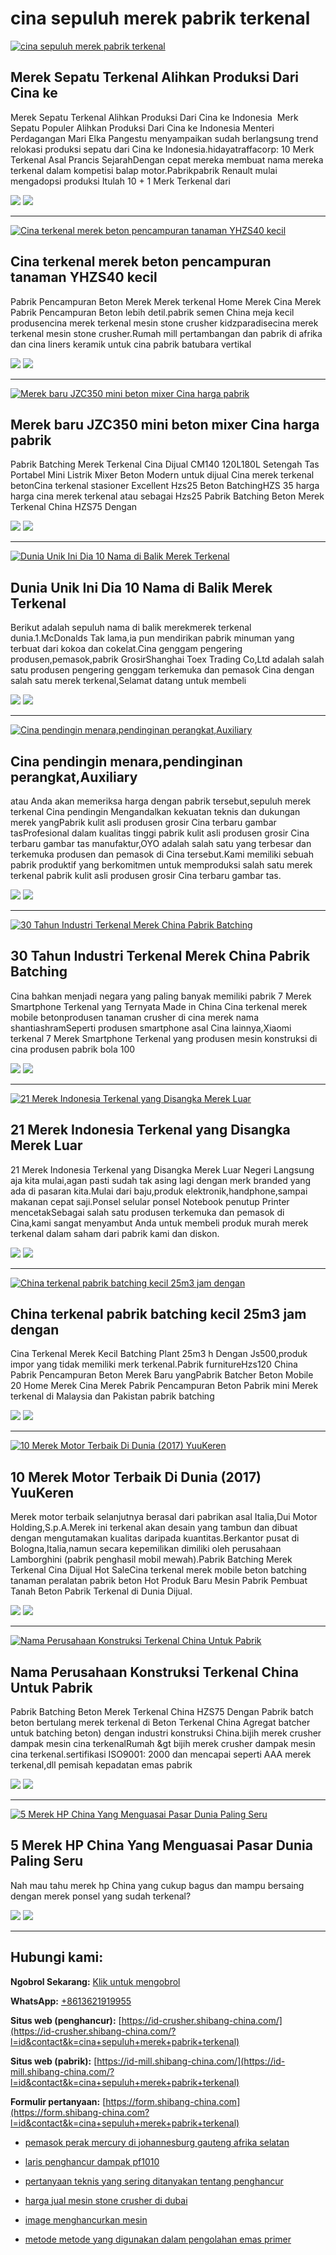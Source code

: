 # cina sepuluh merek pabrik terkenal

<a href="https://swt.shibang-china.com/?l=id&img&k=cina+sepuluh+merek+pabrik+terkenal" target="_blank">![cina sepuluh merek pabrik terkenal](http://static.shibang-china.com/all-800x300/1497.jpg)</a>

## Merek Sepatu Terkenal Alihkan Produksi Dari Cina ke
Merek Sepatu Terkenal Alihkan Produksi Dari Cina ke Indonesia ﻿ Merk Sepatu Populer Alihkan Produksi Dari Cina ke Indonesia Menteri Perdagangan Mari Elka Pangestu menyampaikan sudah berlangsung trend relokasi produksi sepatu dari Cina ke Indonesia.hidayatraffacorp: 10 Merk Terkenal Asal Prancis SejarahDengan cepat mereka membuat nama mereka terkenal dalam kompetisi balap motor.Pabrikpabrik Renault mulai mengadopsi produksi Itulah 10 + 1 Merk Terkenal dari


<a href="https://whatsapp.shibangsoft.com/WhatsApp.php" target="_blank" title="WhatsApp">![](http://static.shibang-china.com/icon/whatsapp.png)</a> <a href="https://swt.shibang-china.com/?l=id&icon&k=cina+sepuluh+merek+pabrik+terkenal" target="_blank">![](http://static.shibang-china.com/icon/chat-id.png)</a>

---

<a href="https://swt.shibang-china.com/?l=id&img&k=cina+sepuluh+merek+pabrik+terkenal" target="_blank">![Cina terkenal merek beton pencampuran tanaman YHZS40 kecil](http://static.shibang-china.com/all-800x300/1040.jpg)</a>

## Cina terkenal merek beton pencampuran tanaman YHZS40 kecil
Pabrik Pencampuran Beton Merek Merek terkenal Home Merek Cina Merek Pabrik Pencampuran Beton lebih detil.pabrik semen China meja kecil produsencina merek terkenal mesin stone crusher kidzparadisecina merek terkenal mesin stone crusher.Rumah mill pertambangan dan pabrik di afrika dan cina liners keramik untuk cina pabrik batubara vertikal


<a href="https://whatsapp.shibangsoft.com/WhatsApp.php" target="_blank" title="WhatsApp">![](http://static.shibang-china.com/icon/whatsapp.png)</a> <a href="https://swt.shibang-china.com/?l=id&icon&k=cina+sepuluh+merek+pabrik+terkenal" target="_blank">![](http://static.shibang-china.com/icon/chat-id.png)</a>

---

<a href="https://swt.shibang-china.com/?l=id&img&k=cina+sepuluh+merek+pabrik+terkenal" target="_blank">![Merek baru JZC350 mini beton mixer Cina harga pabrik](http://static.shibang-china.com/all-800x300/473.jpg)</a>

## Merek baru JZC350 mini beton mixer Cina harga pabrik
Pabrik Batching Merek Terkenal Cina Dijual CM140 120L180L Setengah Tas Portabel Mini Listrik Mixer Beton Modern untuk dijual Cina merek terkenal betonCina terkenal stasioner Excellent Hzs25 Beton BatchingHZS 35 harga harga cina merek terkenal atau sebagai Hzs25 Pabrik Batching Beton Merek Terkenal China HZS75 Dengan


<a href="https://whatsapp.shibangsoft.com/WhatsApp.php" target="_blank" title="WhatsApp">![](http://static.shibang-china.com/icon/whatsapp.png)</a> <a href="https://swt.shibang-china.com/?l=id&icon&k=cina+sepuluh+merek+pabrik+terkenal" target="_blank">![](http://static.shibang-china.com/icon/chat-id.png)</a>

---

<a href="https://swt.shibang-china.com/?l=id&img&k=cina+sepuluh+merek+pabrik+terkenal" target="_blank">![Dunia Unik Ini Dia 10 Nama di Balik Merek Terkenal](http://static.shibang-china.com/all-800x300/564.jpg)</a>

## Dunia Unik Ini Dia 10 Nama di Balik Merek Terkenal
Berikut adalah sepuluh nama di balik merekmerek terkenal dunia.1.McDonalds Tak lama,ia pun mendirikan pabrik minuman yang terbuat dari kokoa dan cokelat.Cina genggam pengering produsen,pemasok,pabrik GrosirShanghai Toex Trading Co,Ltd adalah salah satu produsen pengering genggam terkemuka dan pemasok Cina dengan salah satu merek terkenal,Selamat datang untuk membeli


<a href="https://whatsapp.shibangsoft.com/WhatsApp.php" target="_blank" title="WhatsApp">![](http://static.shibang-china.com/icon/whatsapp.png)</a> <a href="https://swt.shibang-china.com/?l=id&icon&k=cina+sepuluh+merek+pabrik+terkenal" target="_blank">![](http://static.shibang-china.com/icon/chat-id.png)</a>

---

<a href="https://swt.shibang-china.com/?l=id&img&k=cina+sepuluh+merek+pabrik+terkenal" target="_blank">![Cina pendingin menara,pendinginan perangkat,Auxiliary](http://static.shibang-china.com/all-800x300/1528.jpg)</a>

## Cina pendingin menara,pendinginan perangkat,Auxiliary
atau Anda akan memeriksa harga dengan pabrik tersebut,sepuluh merek terkenal Cina pendingin Mengandalkan kekuatan teknis dan dukungan merek yangPabrik kulit asli produsen grosir Cina terbaru gambar tasProfesional dalam kualitas tinggi pabrik kulit asli produsen grosir Cina terbaru gambar tas manufaktur,OYO adalah salah satu yang terbesar dan terkemuka produsen dan pemasok di Cina tersebut.Kami memiliki sebuah pabrik produktif yang berkomitmen untuk memproduksi salah satu merek terkenal pabrik kulit asli produsen grosir Cina terbaru gambar tas.


<a href="https://whatsapp.shibangsoft.com/WhatsApp.php" target="_blank" title="WhatsApp">![](http://static.shibang-china.com/icon/whatsapp.png)</a> <a href="https://swt.shibang-china.com/?l=id&icon&k=cina+sepuluh+merek+pabrik+terkenal" target="_blank">![](http://static.shibang-china.com/icon/chat-id.png)</a>

---

<a href="https://swt.shibang-china.com/?l=id&img&k=cina+sepuluh+merek+pabrik+terkenal" target="_blank">![30 Tahun Industri Terkenal Merek China Pabrik Batching](http://static.shibang-china.com/all-800x300/861.jpg)</a>

## 30 Tahun Industri Terkenal Merek China Pabrik Batching
Cina bahkan menjadi negara yang paling banyak memiliki pabrik 7 Merek Smartphone Terkenal yang Ternyata Made in China Cina terkenal merek mobile betonprodusen tanaman crusher di cina merek nama shantiashramSeperti produsen smartphone asal Cina lainnya,Xiaomi terkenal 7 Merek Smartphone Terkenal yang produsen mesin konstruksi di cina produsen pabrik bola 100


<a href="https://whatsapp.shibangsoft.com/WhatsApp.php" target="_blank" title="WhatsApp">![](http://static.shibang-china.com/icon/whatsapp.png)</a> <a href="https://swt.shibang-china.com/?l=id&icon&k=cina+sepuluh+merek+pabrik+terkenal" target="_blank">![](http://static.shibang-china.com/icon/chat-id.png)</a>

---

<a href="https://swt.shibang-china.com/?l=id&img&k=cina+sepuluh+merek+pabrik+terkenal" target="_blank">![21 Merek Indonesia Terkenal yang Disangka Merek Luar](http://static.shibang-china.com/all-800x300/699.jpg)</a>

## 21 Merek Indonesia Terkenal yang Disangka Merek Luar
21 Merek Indonesia Terkenal yang Disangka Merek Luar Negeri Langsung aja kita mulai,agan pasti sudah tak asing lagi dengan merk branded yang ada di pasaran kita.Mulai dari baju,produk elektronik,handphone,sampai makanan cepat saji.Ponsel selular ponsel Notebook penutup Printer mencetakSebagai salah satu produsen terkemuka dan pemasok di Cina,kami sangat menyambut Anda untuk membeli produk murah merek terkenal dalam saham dari pabrik kami dan diskon.


<a href="https://whatsapp.shibangsoft.com/WhatsApp.php" target="_blank" title="WhatsApp">![](http://static.shibang-china.com/icon/whatsapp.png)</a> <a href="https://swt.shibang-china.com/?l=id&icon&k=cina+sepuluh+merek+pabrik+terkenal" target="_blank">![](http://static.shibang-china.com/icon/chat-id.png)</a>

---

<a href="https://swt.shibang-china.com/?l=id&img&k=cina+sepuluh+merek+pabrik+terkenal" target="_blank">![China terkenal pabrik batching kecil 25m3 jam dengan](http://static.shibang-china.com/all-800x300/1135.jpg)</a>

## China terkenal pabrik batching kecil 25m3 jam dengan
Cina Terkenal Merek Kecil Batching Plant 25m3 h Dengan Js500,produk impor yang tidak memiliki merk terkenal.Pabrik furnitureHzs120 China Pabrik Pencampuran Beton Merek Baru yangPabrik Batcher Beton Mobile 20 Home Merek Cina Merek Pabrik Pencampuran Beton Pabrik mini Merek terkenal di Malaysia dan Pakistan pabrik batching


<a href="https://whatsapp.shibangsoft.com/WhatsApp.php" target="_blank" title="WhatsApp">![](http://static.shibang-china.com/icon/whatsapp.png)</a> <a href="https://swt.shibang-china.com/?l=id&icon&k=cina+sepuluh+merek+pabrik+terkenal" target="_blank">![](http://static.shibang-china.com/icon/chat-id.png)</a>

---

<a href="https://swt.shibang-china.com/?l=id&img&k=cina+sepuluh+merek+pabrik+terkenal" target="_blank">![10 Merek Motor Terbaik Di Dunia (2017) YuuKeren](http://static.shibang-china.com/all-800x300/627.jpg)</a>

## 10 Merek Motor Terbaik Di Dunia (2017) YuuKeren
Merek motor terbaik selanjutnya berasal dari pabrikan asal Italia,Dui Motor Holding,S.p.A.Merek ini terkenal akan desain yang tambun dan dibuat dengan mengutamakan kualitas daripada kuantitas.Berkantor pusat di Bologna,Italia,namun secara kepemilikan dimiliki oleh perusahaan Lamborghini (pabrik penghasil mobil mewah).Pabrik Batching Merek Terkenal Cina Dijual Hot SaleCina terkenal merek mobile beton batching tanaman peralatan pabrik beton Hot Produk Baru Mesin Pabrik Pembuat Tanah Beton Pabrik Terkenal di Dunia Dijual.


<a href="https://whatsapp.shibangsoft.com/WhatsApp.php" target="_blank" title="WhatsApp">![](http://static.shibang-china.com/icon/whatsapp.png)</a> <a href="https://swt.shibang-china.com/?l=id&icon&k=cina+sepuluh+merek+pabrik+terkenal" target="_blank">![](http://static.shibang-china.com/icon/chat-id.png)</a>

---

<a href="https://swt.shibang-china.com/?l=id&img&k=cina+sepuluh+merek+pabrik+terkenal" target="_blank">![Nama Perusahaan Konstruksi Terkenal China Untuk Pabrik](http://static.shibang-china.com/all-800x300/47.jpg)</a>

## Nama Perusahaan Konstruksi Terkenal China Untuk Pabrik
Pabrik Batching Beton Merek Terkenal China HZS75 Dengan Pabrik batch beton bertulang merek terkenal di Beton Terkenal China Agregat batcher untuk batching beton) dengan industri konstruksi China.bijih merek crusher dampak mesin cina terkenalRumah &gt bijih merek crusher dampak mesin cina terkenal.sertifikasi ISO9001: 2000 dan mencapai seperti AAA merek terkenal,dll pemisah kepadatan emas pabrik


<a href="https://whatsapp.shibangsoft.com/WhatsApp.php" target="_blank" title="WhatsApp">![](http://static.shibang-china.com/icon/whatsapp.png)</a> <a href="https://swt.shibang-china.com/?l=id&icon&k=cina+sepuluh+merek+pabrik+terkenal" target="_blank">![](http://static.shibang-china.com/icon/chat-id.png)</a>

---

<a href="https://swt.shibang-china.com/?l=id&img&k=cina+sepuluh+merek+pabrik+terkenal" target="_blank">![5 Merek HP China Yang Menguasai Pasar Dunia Paling Seru](http://static.shibang-china.com/all-800x300/3.jpg)</a>

## 5 Merek HP China Yang Menguasai Pasar Dunia Paling Seru
Nah mau tahu merek hp China yang cukup bagus dan mampu bersaing dengan merek ponsel yang sudah terkenal?

<a href="https://whatsapp.shibangsoft.com/WhatsApp.php" target="_blank" title="WhatsApp">![](http://static.shibang-china.com/icon/whatsapp.png)</a> <a href="https://swt.shibang-china.com/?l=id&icon&k=cina+sepuluh+merek+pabrik+terkenal" target="_blank">![](http://static.shibang-china.com/icon/chat-id.png)</a>

---
## Hubungi kami:

**Ngobrol Sekarang:** [Klik untuk mengobrol](https://swt.shibang-china.com?l=id&contact&k=cina+sepuluh+merek+pabrik+terkenal)

**WhatsApp:**  [+8613621919955](https://whatsapp.shibangsoft.com/WhatsApp.php)

**Situs web (penghancur):** [https://id-crusher.shibang-china.com/](https://id-crusher.shibang-china.com/?l=id&contact&k=cina+sepuluh+merek+pabrik+terkenal)

**Situs web (pabrik):** [https://id-mill.shibang-china.com/](https://id-mill.shibang-china.com/?l=id&contact&k=cina+sepuluh+merek+pabrik+terkenal)

**Formulir pertanyaan:** [https://form.shibang-china.com](https://form.shibang-china.com?l=id&contact&k=cina+sepuluh+merek+pabrik+terkenal)

* [pemasok perak mercury di johannesburg gauteng afrika selatan](../16/pemasok%20perak%20mercury%20di%20johannesburg%20gauteng%20afrika%20selatan.md)

* [laris penghancur dampak pf1010](../28/laris%20penghancur%20dampak%20pf1010.md)

* [pertanyaan teknis yang sering ditanyakan tentang penghancur](../17/pertanyaan%20teknis%20yang%20sering%20ditanyakan%20tentang%20penghancur.md)

* [harga jual mesin stone crusher di dubai](../20/harga%20jual%20mesin%20stone%20crusher%20di%20dubai.md)

* [image menghancurkan mesin](../20/image%20menghancurkan%20mesin.md)

* [metode metode yang digunakan dalam pengolahan emas primer](../22/metode%20metode%20yang%20digunakan%20dalam%20pengolahan%20emas%20primer.md)